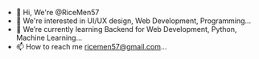 - 👋 Hi, We're @RiceMen57
- 👀 We're interested in UI/UX design, Web Development, Programming...
- 🌱 We’re currently learning Backend for Web Development, Python, Machine Learning...
- 📫 How to reach me ricemen57@gmail.com...

<!---
RiceMen57/RiceMen57 is a ✨ special ✨ repository because its `README.md` (this file) appears on your GitHub profile.
You can click the Preview link to take a look at your changes.
--->

